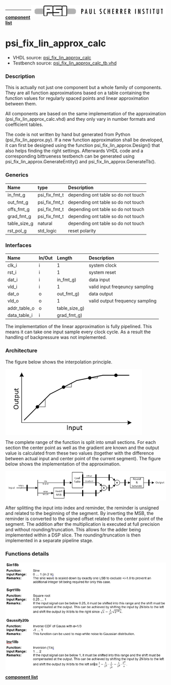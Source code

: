 <img align="right" src="../doc/psi_logo.png">

***
[**component list**](index.md)

# psi_fix_lin_approx_calc
 - VHDL source: [psi_fix_lin_approx_calc](../hdl/psi_fix_lin_approx_calc.vhd)
 - Testbench source: [psi_fix_lin_approx_calc_tb.vhd](../testbench/psi_fix_lin_approx_calc_tb/psi_fix_lin_approx_calc_tb.vhd)

### Description


This is actually not just one component but a whole family of components. They are all function approximations based on a table containing the function values for regularly spaced points and linear approximation between them.

All components are based on the same implementation of the approximation (psi_fix_lin_approx_calc.vhd) and they only vary in number formats and coefficient tables.

The code is not written by hand but generated from Python (psi_fix_lin_approx.py). If a new function approximation shall be developed, it can first be designed using the function psi_fix_lin_approx.Design() that also helps finding the right settings. Afterwards VHDL code and a corresponding bittrueness testbench can be generated using psi_fix_lin_approx.GenerateEntity() and psi_fix_lin_approx.GenerateTb().


### Generics
| Name         | type          | Description                         |
|:-------------|:--------------|:------------------------------------|
| in_fmt_g     | psi_fix_fmt_t | depending ont table so do not touch |
| out_fmt_g    | psi_fix_fmt_t | depending ont table so do not touch |
| offs_fmt_g   | psi_fix_fmt_t | depending ont table so do not touch |
| grad_fmt_g   | psi_fix_fmt_t | depending ont table so do not touch |
| table_size_g | natural       | depending ont table so do not touch |
| rst_pol_g    | std_logic     | reset polarity                      |

### Interfaces
| Name         | In/Out   | Length        | Description                     |
|:-------------|:---------|:--------------|:--------------------------------|
| clk_i        | i        | 1             | system clock                    |
| rst_i        | i        | 1             | system reset                    |
| dat_i        | i        | in_fmt_g)     | data input                      |
| vld_i        | i        | 1             | valid input freqeuncy sampling  |
| dat_o        | o        | out_fmt_g)    | data output                     |
| vld_o        | o        | 1             | valid output frequency sampling |
| addr_table_o | o        | table_size_g) |                                 |
| data_table_i | i        | grad_fmt_g)   |                                 |

The implementation of the linear approximation is fully pipelined. This means it can take one input sample every clock cycle. As a result the handling of backpressure was not implemented.

### Architecture

The figure below shows the interpolation principle.

<img align="center" src="psi_fix_lin_approx_calc_a.png">

The complete range of the function is split into small sections. For each section the center point as well as the gradient are known and the output value is calculated from these two values (together with the difference between actual input and center point of the current segment).
The figure below shows the implementation of the approximation.

<img align="center" src="psi_fix_lin_approx_calc_b.png">

After splitting the input into index and reminder, the reminder is unsigned and related to the beginning of the segment. By inverting the MSB, the reminder is converted to the signed offset related to the center point of the segment.
The addition after the multiplication is executed at full precision and without rounding/truncation. This allows for the adder being implemented within a DSP slice. The rounding/truncation is then implemented in a separate pipeline stage.

### Functions details

<img align="center" src="psi_fix_lin_approx_calc_c.png">

[**component list**](index.md)
